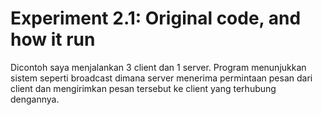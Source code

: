 # Experiment 2.1: Original code, and how it run

Dicontoh saya menjalankan 3 client dan 1 server.
Program menunjukkan sistem seperti broadcast dimana server menerima permintaan pesan dari client dan mengirimkan pesan tersebut ke client yang terhubung dengannya. 